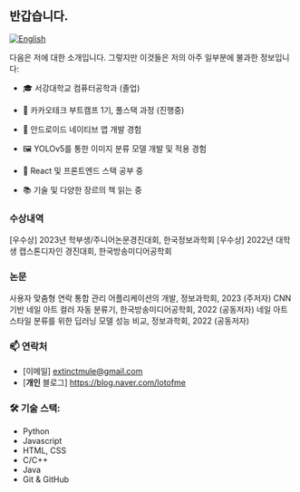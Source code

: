 ## 반갑습니다.

[![English](https://img.shields.io/badge/-English-blue)](README.md)

다음은 저에 대한 소개입니다. 그렇지만 이것들은 저의 아주 일부분에 불과한 정보입니다:

- 🎓 서강대학교 컴퓨터공학과 (졸업)
- 🚀 카카오테크 부트캠프 1기, 풀스택 과정 (진행중)

- 📱 안드로이드 네이티브 앱 개발 경험
- 🖼️ YOLOv5를 통한 이미지 분류 모델 개발 및 적용 경험
- 🌱 React 및 프론트엔드 스택 공부 중
- 📚 기술 및 다양한 장르의 책 읽는 중

### 수상내역

[우수상] 2023년 학부생/주니어논문경진대회, 한국정보과학회
[우수상] 2022년 대학생 캡스톤디자인 경진대회, 한국방송미디어공학회

### 논문

사용자 맞춤형 연락 통합 관리 어플리케이션의 개발, 정보과학회, 2023 (주저자)
CNN 기반 네일 아트 컬러 자동 분류기, 한국방송미디어공학회, 2022 (공동저자)
네일 아트 스타일 분류를 위한 딥러닝 모델 성능 비교, 정보과학회, 2022 (공동저자)

### 📫 연락처

- [이메일] extinctmule@gmail.com
- [**개인** 블로그] https://blog.naver.com/lotofme

### 🛠️ 기술 스택:

- Python
- Javascript
- HTML, CSS
- C/C++
- Java
- Git & GitHub
